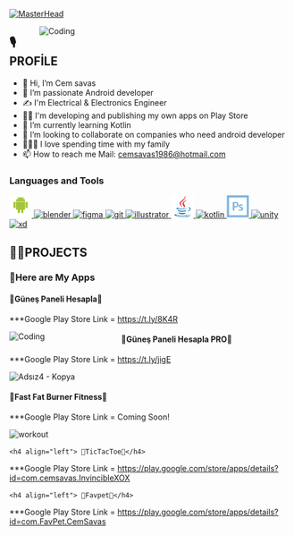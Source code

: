 [![MasterHead](https://3.bp.blogspot.com/-dB6ndKqIAuI/XdWeOASO5AI/AAAAAAAANZA/MSbT9mh6bukxkI-tqnu_GARIZZV5WNVhQCLcBGAsYHQ/s1600/image1.gif)](https://rishavchanda.io)
 
 <img align="right" alt="Coding" width="450" src="https://cdn.dribbble.com/users/1162077/screenshots/3848914/programmer.gif">
 
 <h2 align="left">🎙PROFİLE</h2>

- 👋 Hi, I’m Cem savas
- 👀 I’m passionate Android developer
- ✍ I'm Electrical & Electronics Engineer
- 👨‍💻 I'm developing and publishing my own apps on Play Store
- 🌱 I’m currently learning Kotlin
- 💞️ I’m looking to collaborate on companies who need android developer
- 👨‍👩‍👦 I love spending time with my family
- 📫 How to reach me Mail: cemsavas1986@hotmail.com 

<p align="left">
</p>

<h3 align="left">Languages and Tools</h3>
<p align="left"> <a href="https://developer.android.com" target="_blank" rel="noreferrer"> <img src="https://raw.githubusercontent.com/devicons/devicon/master/icons/android/android-original-wordmark.svg" alt="android" width="40" height="40"/> </a> <a href="https://www.blender.org/" target="_blank" rel="noreferrer"> <img src="https://download.blender.org/branding/community/blender_community_badge_white.svg" alt="blender" width="40" height="40"/> </a> <a href="https://www.figma.com/" target="_blank" rel="noreferrer"> <img src="https://www.vectorlogo.zone/logos/figma/figma-icon.svg" alt="figma" width="40" height="40"/> </a> <a href="https://git-scm.com/" target="_blank" rel="noreferrer"> <img src="https://www.vectorlogo.zone/logos/git-scm/git-scm-icon.svg" alt="git" width="40" height="40"/> </a> <a href="https://www.adobe.com/in/products/illustrator.html" target="_blank" rel="noreferrer"> <img src="https://www.vectorlogo.zone/logos/adobe_illustrator/adobe_illustrator-icon.svg" alt="illustrator" width="40" height="40"/> </a> <a href="https://www.java.com" target="_blank" rel="noreferrer"> <img src="https://raw.githubusercontent.com/devicons/devicon/master/icons/java/java-original.svg" alt="java" width="40" height="40"/> </a> <a href="https://kotlinlang.org" target="_blank" rel="noreferrer"> <img src="https://www.vectorlogo.zone/logos/kotlinlang/kotlinlang-icon.svg" alt="kotlin" width="40" height="40"/> </a> <a href="https://www.photoshop.com/en" target="_blank" rel="noreferrer"> <img src="https://raw.githubusercontent.com/devicons/devicon/master/icons/photoshop/photoshop-line.svg" alt="photoshop" width="40" height="40"/> </a> <a href="https://unity.com/" target="_blank" rel="noreferrer"> <img src="https://www.vectorlogo.zone/logos/unity3d/unity3d-icon.svg" alt="unity" width="40" height="40"/> </a> <a href="https://www.adobe.com/products/xd.html" target="_blank" rel="noreferrer"> <img src="https://cdn.worldvectorlogo.com/logos/adobe-xd.svg" alt="xd" width="40" height="40"/> </a> </p>

  <h2 align="left">👨‍💻PROJECTS</h2>

  <h3 align="left"> 📱Here are My Apps </h3>
  
  <h4 align="left"> 🥇Güneş Paneli Hesapla🥇</h4> 
    
   ***Google Play Store Link = https://t.ly/8K4R 

  <img align="left" alt="Coding" width="200" src="https://user-images.githubusercontent.com/88722745/186403331-10801d51-04a7-4db2-8552-ba76ea7fc41e.png">
    
  
  <h4 align="left"> 🥇Güneş Paneli Hesapla PRO🥇</h4> 
    
   ***Google Play Store Link = https://t.ly/jigE
   
   ![Adsız4 - Kopya](https://user-images.githubusercontent.com/88722745/186419031-a7dd2d98-9e5b-4908-b28c-ca805f8f7cb3.png)


   <h4 align="left"> 🥇Fast Fat Burner Fitness🥇</h4> 
    
   ***Google Play Store Link = Coming Soon!
   
   ![workout](https://user-images.githubusercontent.com/88722745/187069958-cfcf0850-a29a-41fe-bc92-20db85d8318b.png)


    <h4 align="left"> 🥇TicTacToe🥇</h4> 
    
   ***Google Play Store Link = https://play.google.com/store/apps/details?id=com.cemsavas.InvincibleXOX
   
    <h4 align="left"> 🥇Favpet🥇</h4> 
    
   ***Google Play Store Link = https://play.google.com/store/apps/details?id=com.FavPet.CemSavas
   
<!---
Cemsavas/Cemsavas is a ✨ special ✨ repository because its `README.md` (this file) appears on your GitHub profile.
You can click the Preview link to take a look at your changes.
--->
